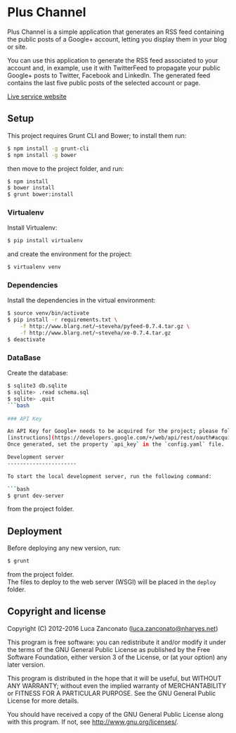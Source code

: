 Plus Channel
============

Plus Channel is a simple application that generates an RSS feed containing the public posts of a Google+ account,
letting you display them in your blog or site.  

You can use this application to generate the RSS feed associated to your account and, in example, use it with
TwitterFeed to propagate your public Google+ posts to Twitter, Facebook and LinkedIn.
The generated feed contains the last five public posts of the selected account or page.  

[Live service website](https://ws.pluschannel.nharyes.net)

Setup
-----

This project requires Grunt CLI and Bower; to install them run:

```bash
$ npm install -g grunt-cli
$ npm install -g bower
```

then move to the project folder, and run:

```bash
$ npm install
$ bower install
$ grunt bower:install
```

### Virtualenv

Install Virtualenv:

```bash
$ pip install virtualenv
```

and create the environment for the project:

```bash
$ virtualenv venv
```

### Dependencies

Install the dependencies in the virtual environment:

```bash
$ source venv/bin/activate
$ pip install -r requirements.txt \
    -f http://www.blarg.net/~steveha/pyfeed-0.7.4.tar.gz \
    -f http://www.blarg.net/~steveha/xe-0.7.4.tar.gz
$ deactivate
```

### DataBase

Create the database:

```bash
$ sqlite3 db.sqlite
$ sqlite> .read schema.sql
$ sqlite> .quit
```bash  
    
### API Key

An API Key for Google+ needs to be acquired for the project; please follow the
[instructions](https://developers.google.com/+/web/api/rest/oauth#acquiring-and-using-an-api-key) provided by Google.  
Once generated, set the property `api_key` in the `config.yaml` file.

Development server
----------------------

To start the local development server, run the following command:

```bash
$ grunt dev-server
```

from the project folder.

Deployment
----------

Before deploying any new version, run:

```bash
$ grunt
```

from the project folder.  
The files to deploy to the web server (WSGI) will be placed in the `deploy` folder.

Copyright and license
---------------------

Copyright (C) 2012-2016  Luca Zanconato (<luca.zanconato@nharyes.net>)

This program is free software: you can redistribute it and/or modify
it under the terms of the GNU General Public License as published by
the Free Software Foundation, either version 3 of the License, or
(at your option) any later version.

This program is distributed in the hope that it will be useful,
but WITHOUT ANY WARRANTY; without even the implied warranty of
MERCHANTABILITY or FITNESS FOR A PARTICULAR PURPOSE.  See the
GNU General Public License for more details.

You should have received a copy of the GNU General Public License
along with this program.  If not, see <http://www.gnu.org/licenses/>.